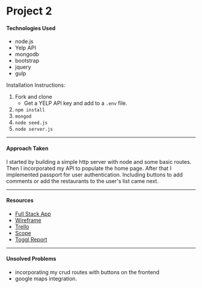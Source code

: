 # Project 2



#### Technologies Used

* node.js
* Yelp API
* mongodb
* bootstrap
* jquery
* gulp

Installation Instructions:
1. Fork and clone
	- Get a YELP API key and add to a `.env` file.
2. `npm install`
3. `mongod`
4. `node seed.js`
5. `node server.js`

---

#### Approach Taken

I started by building a simple http server with node and some basic routes. Then I incorporated my API to populate the home page. After that I implemented passport for user authentication. Including buttons to add comments or add the restaurants to the user's list came next.

---

#### Resources

- [Full Stack App](https://protected-dusk-42319.herokuapp.com/)
- [Wireframe](https://wireframepro.mockflow.com/view/project2-wdi)
- [Trello](https://trello.com/b/1uyIEQG2/hankertown-wdi-p2)
- [Scope](https://docs.google.com/spreadsheets/d/1fPEp_3yVHGP-gumytykBU2LqkEEujprt5WRHidk6-ko/edit#gid=0)
- [Toggl Report](https://toggl.com/app/reports/summary/2327268/from/2017-10-16/to/2017-10-29/billable/both)

---

#### Unsolved Problems

* incorporating my crud routes with buttons on the frontend
* google maps integration.

